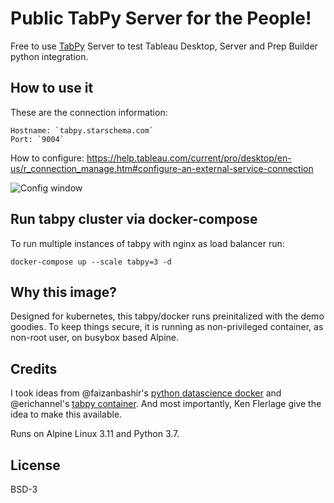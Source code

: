 # Public TabPy Server for the People!

Free to use [TabPy](https://github.com/tableau/TabPy/) Server to test Tableau Desktop, Server and Prep Builder python integration. 

## How to use it

These are the connection information:

    Hostname: `tabpy.starschema.com`
    Port: `9004`

How to configure: https://help.tableau.com/current/pro/desktop/en-us/r_connection_manage.htm#configure-an-external-service-connection

![Config window](https://help.tableau.com/current/pro/desktop/en-us/Img/ext_serv_1.png)

## Run tabpy cluster via docker-compose

To run multiple instances of tabpy with nginx as load balancer run:

    docker-compose up --scale tabpy=3 -d
  

## Why this image?

Designed for kubernetes, this tabpy/docker runs preinitalized with the demo goodies. To keep things secure, it is running as 
non-privileged container, as non-root user, on busybox based Alpine. 

## Credits

I took ideas from @faizanbashir's [python datascience docker](https://github.com/faizanbashir/python-datascience/blob/master/Dockerfile) and
@erichannel's [tabpy container](https://github.com/erichannell/TabPy-docker/blob/master/Dockerfile). And most importantly, Ken Flerlage give
the idea to make this available. 

Runs on Alpine Linux 3.11 and Python 3.7.

## License

BSD-3 
